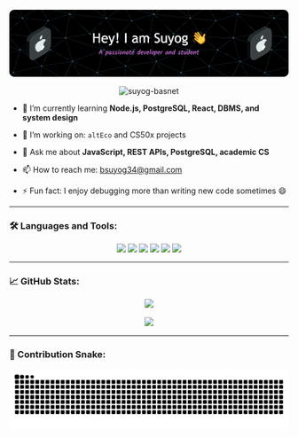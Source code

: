 ![Header](./github-header-image.png)

<p align="center">
  <img src="https://komarev.com/ghpvc/?username=suyog-basnet&label=Profile%20views&color=6e40c9&style=flat" alt="suyog-basnet" />
</p>

- 🌱 I’m currently learning **Node.js, PostgreSQL, React, DBMS, and system design**

- 🔭 I’m working on: `altEco` and CS50x projects

- 💬 Ask me about **JavaScript, REST APIs, PostgreSQL, academic CS**

- 📫 How to reach me: bsuyog34@gmail.com

- ⚡ Fun fact: I enjoy debugging more than writing new code sometimes 😄

---

### 🛠️ Languages and Tools:

<p align="center">
  <img src="https://cdn.jsdelivr.net/gh/devicons/devicon/icons/javascript/javascript-original.svg" width="40"/>
  <img src="https://cdn.jsdelivr.net/gh/devicons/devicon/icons/react/react-original.svg" width="40"/>
  <img src="https://cdn.jsdelivr.net/gh/devicons/devicon/icons/nodejs/nodejs-original.svg" width="40"/>
  <img src="https://cdn.jsdelivr.net/gh/devicons/devicon/icons/postgresql/postgresql-original.svg" width="40"/>
  <img src="https://cdn.jsdelivr.net/gh/devicons/devicon/icons/git/git-original.svg" width="40"/>
  <img src="https://cdn.jsdelivr.net/gh/devicons/devicon/icons/vscode/vscode-original.svg" width="40"/>
</p>

---

### 📈 GitHub Stats:

<p align="center">
  <img src="https://github-readme-stats.vercel.app/api?username=suyog-basnet&show_icons=true&theme=radical" />
</p>

<p align="center">
  <img src="https://github-readme-streak-stats.herokuapp.com/?user=suyog-basnet&theme=radical" />
</p>

---

### 🐍 Contribution Snake:

<p align="center">
  <img src="https://github.com/suyog-basnet/suyog-basnet/blob/output/github-snake-dark.svg" alt="GitHub Contribution Snake Dark Mode" />
</p>
